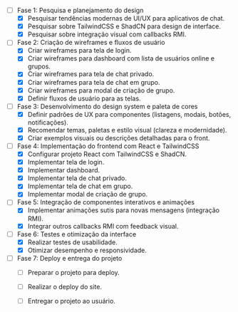- [ ] Fase 1: Pesquisa e planejamento do design
  - [x] Pesquisar tendências modernas de UI/UX para aplicativos de chat.
  - [x] Pesquisar sobre TailwindCSS e ShadCN para design de interface.
  - [x] Pesquisar sobre integração visual com callbacks RMI.
- [ ] Fase 2: Criação de wireframes e fluxos de usuário
  - [x] Criar wireframes para tela de login.
  - [x] Criar wireframes para dashboard com lista de usuários online e grupos.
  - [x] Criar wireframes para tela de chat privado.
  - [x] Criar wireframes para tela de chat em grupo.
  - [x] Criar wireframes para modal de criação de grupo.
  - [x] Definir fluxos de usuário para as telas.
- [ ] Fase 3: Desenvolvimento do design system e paleta de cores
  - [x] Definir padrões de UX para componentes (listagens, modais, botões, notificações).
  - [x] Recomendar temas, paletas e estilo visual (clareza e modernidade).
  - [x] Criar exemplos visuais ou descrições detalhadas para o front.
- [ ] Fase 4: Implementação do frontend com React e TailwindCSS
  - [x] Configurar projeto React com TailwindCSS e ShadCN.
  - [x] Implementar tela de login.
  - [x] Implementar dashboard.
  - [x] Implementar tela de chat privado.
  - [x] Implementar tela de chat em grupo.
  - [x] Implementar modal de criação de grupo.
- [ ] Fase 5: Integração de componentes interativos e animações
  - [x] Implementar animações sutis para novas mensagens (integração RMI).
  - [x] Integrar outros callbacks RMI com feedback visual.
- [ ] Fase 6: Testes e otimização da interface
  - [x] Realizar testes de usabilidade.
  - [x] Otimizar desempenho e responsividade.
- [ ] Fase 7: Deploy e entrega do projeto
  - [ ] Preparar o projeto para deploy.
  - [ ] Realizar o deploy do site.
  - [ ] Entregar o projeto ao usuário.

